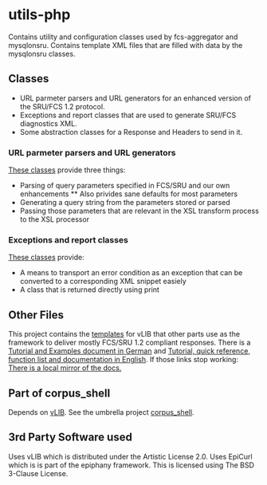 # utils-php

Contains utility and configuration classes used by fcs-aggregator and mysqlonsru.
Contains template XML files that are filled with data by the mysqlonsru classes.  

## Classes

* URL parmeter parsers and URL generators for an enhanced version of the SRU/FCS 1.2
protocol.
* Exceptions and report classes that are used to generate SRU/FCS diagnostics XML.
* Some abstraction classes for a Response and Headers to send in it.

### URL parmeter parsers and URL generators

[These classes](https://github.com/acdh-oeaw/utils-php/blob/master/common.php) provide three things:
* Parsing of query parameters specified in FCS/SRU and our own enhancements
** Also privides sane defaults for most parameters
* Generating a query string from the parameters stored or parsed
* Passing those parameters that are relevant in the XSL transform process
to the XSL processor

### Exceptions and report classes

[These classes](https://github.com/acdh-oeaw/utils-php/blob/master/diagnostics.php) provide:
* A means to transport an error condition as an exception that can be converted to a
corresponding XML snippet easiely
* A class that is returned directly using print

## Other Files

This project contains the [templates](https://github.com/acdh-oeaw/utils-php/tree/master/templates)
for vLIB that other parts use as the framework to deliver mostly FCS/SRU 1.2 compliant responses.
There is a [Tutorial and Examples document in German](http://vlib.clausvb.de/docs/vlib_einfuehrung.pdf)
and [Tutorial, quick reference, function list and documentation in English](http://vlib.clausvb.de/docs/vlibTemplate_english/table_of_content.html).
If those links stop working: [There is a local mirror of the docs.](https://acdh-oeaw.github.io/vLIB)

## Part of corpus_shell

Depends on [vLIB](https://github.com/acdh-oeaw/vLIB). See the umbrella project [corpus_shell](https://github.com/acdh-oeaw/corpus_shell).

## 3rd Party Software used

Uses vLIB which is distributed under the Artistic License 2.0.
Uses EpiCurl which is is part of the epiphany framework. This is licensed using
The BSD 3-Clause License.
